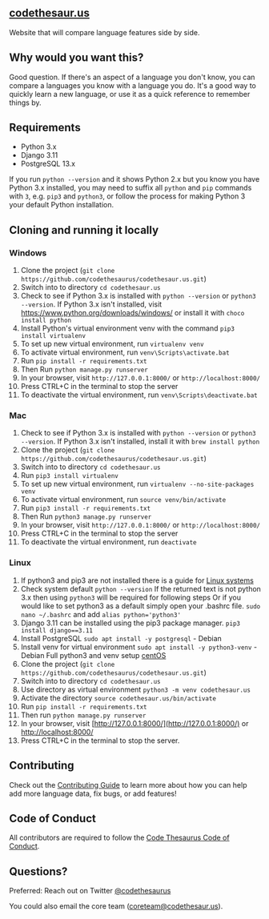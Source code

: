 ## [codethesaur.us](http://codethesaur.us/)
Website that will compare language features side by side.

## Why would you want this?
Good question. If there's an aspect of a language you don't know, you can compare a languages you know with a language you do. It's a good way to quickly learn a new language, or use it as a quick reference to remember things by.

## Requirements

* Python 3.x
* Django 3.11
* PostgreSQL 13.x

If you run `python --version` and it shows Python 2.x but you know you have
Python 3.x installed, you may need to suffix all `python` and `pip` commands
with `3`, e.g. `pip3` and `python3`, or follow the process for making Python
3 your default Python installation.

## Cloning and running it locally

### Windows

1. Clone the project (`git clone https://github.com/codethesaurus/codethesaur.us.git`)
1. Switch into to directory `cd codethesaur.us`
1. Check to see if Python 3.x is installed with `python --version` or `python3 --version`. If Python 3.x isn't installed, visit https://www.python.org/downloads/windows/ or install it with `choco install python`
1. Install Python's virtual environment venv with the command `pip3 install virtualenv`
1. To set up new virtual environment, run `virtualenv venv`
1. To activate virtual environment, run `venv\Scripts\activate.bat`
1. Run `pip install -r requirements.txt`
1. Then Run `python manage.py runserver`
1. In your browser, visit `http://127.0.0.1:8000/` or `http://localhost:8000/`
1. Press CTRL+C in the terminal to stop the server
1. To deactivate the virtual environment, run `venv\Scripts\deactivate.bat`

### Mac

1. Check to see if Python 3.x is installed with `python --version` or `python3 --version`. If Python 3.x isn't installed, install it with `brew install python`
1. Clone the project (`git clone https://github.com/codethesaurus/codethesaur.us.git`)
1. Switch into to directory `cd codethesaur.us`
1. Run `pip3 install virtualenv`
1. To set up new virtual environment, run `virtualenv --no-site-packages venv`
1. To activate virtual environment, run `source venv/bin/activate`
1. Run `pip3 install -r requirements.txt`
1. Then Run `python3 manage.py runserver`
1. In your browser, visit `http://127.0.0.1:8000/` or `http://localhost:8000/`
1. Press CTRL+C in the terminal to stop the server
1. To deactivate the virtual environment, run `deactivate`

### Linux 

1. If python3 and pip3 are not installed there is a guide for [Linux systems](https://www.tecmint.com/install-pip-in-linux/)
1. Check system default `python --version`
   If the returned text is not python 3.x then using `python3` will be required for following steps
   Or if you would like to set python3 as a default simply open your .bashrc file.
   `sudo nano ~/.bashrc` and add `alias python='python3'`
1. Django 3.11 can be installed using the pip3 package manager.
   `pip3 install django==3.11`
1. Install PostgreSQL `sudo apt install -y postgresql` - Debian
1. Install venv for virtual environment
   `sudo apt install -y python3-venv` - Debian
    Full python3 and venv setup [centOS](https://www.i2tutorials.com/how-to-install-python-set-up-programming-environment-on-centos/)
1. Clone the project (`git clone https://github.com/codethesaurus/codethesaur.us.git`)
1. Switch into to directory `cd codethesaur.us`
1. Use directory as virtual environment `python3 -m venv codethesaur.us`
1. Activate the directory `source codethesaur.us/bin/activate`
1. Run `pip install -r requirements.txt`
1. Then run `python manage.py runserver`
1. In your browser, visit [http://127.0.0.1:8000/](http://127.0.0.1:8000/) or [http://localhost:8000/](http://localhost:8000/)
1. Press CTRL+C in the terminal to stop the server.

## Contributing

Check out the [Contributing Guide](CONTRIBUTING.md) to learn more about how you can help add more language data, fix bugs, or add features!

## Code of Conduct

All contributors are required to follow the [Code Thesaurus Code of Conduct](CODE_OF_CONDUCT.md).

## Questions?

Preferred: Reach out on Twitter [@codethesaurus](https://twitter.com/codethesaurus)

You could also email the core team (coreteam@codethesaur.us).
